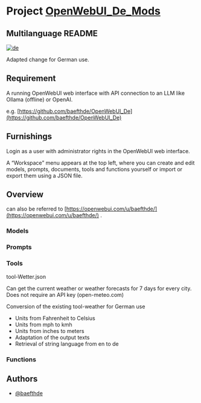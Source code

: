 
# Project [OpenWebUI_De_Mods](https://github.com/baefthde/OpenWebUI_De_Mods/)

## Multilanguage README
[![de](https://img.shields.io/badge/lang-de-green.svg)](https://github.com/baefthde/OpenWebUI_De_Mods/blob/master/README.md)

Adapted change for German use.

## Requirement

A running OpenWebUI web interface with API connection to an LLM like Ollama (offline) or OpenAI.

e.g. [https://github.com/baefthde/OpenWebUI_De](https://github.com/baefthde/OpenWebUI_De)

## Furnishings

Login as a user with administrator rights in the OpenWebUI web interface.

A “Workspace” menu appears at the top left, where you can create and edit models, prompts, documents, tools and functions yourself or import or export them using a JSON file.

## Overview

can also be referred to [https://openwebui.com/u/baefthde/](https://openwebui.com/u/baefthde/) .

### Models
### Prompts
### Tools

tool-Wetter.json

Can get the current weather or weather forecasts for 7 days for every city.
Does not require an API key (open-meteo.com)

Conversion of the existing tool-weather for German use
 - Units from Fahrenheit to Celsius
 - Units from mph to kmh
 - Units from inches to meters
 - Adaptation of the output texts
 - Retrieval of string language from en to de

### Functions

## Authors

- [@baefthde](https://www.github.com/baefthde)
